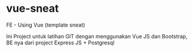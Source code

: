 # vue-sneat
FE - Using Vue (template sneat)

Ini Project untuk latihan GIT dengan menggunakan Vue JS dan Bootstrap, BE nya dari project Express JS + Postgresql
